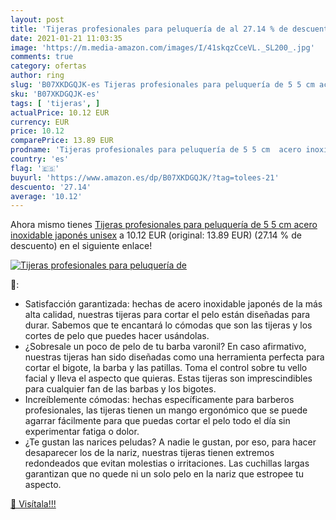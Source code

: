 ```yaml
---
layout: post
title: 'Tijeras profesionales para peluquería de al 27.14 % de descuento'
date: 2021-01-21 11:03:35
image: 'https://m.media-amazon.com/images/I/41skqzCceVL._SL200_.jpg'
comments: true
category: ofertas
author: ring
slug: 'B07XKDGQJK-es Tijeras profesionales para peluquería de 5 5 cm acero...'
sku: 'B07XKDGQJK-es'
tags: [ 'tijeras', ]
actualPrice: 10.12 EUR
currency: EUR
price: 10.12
comparePrice: 13.89 EUR
prodname: 'Tijeras profesionales para peluquería de 5 5 cm  acero inoxidable japonés  unisex'
country: 'es'
flag: '🇪🇸'
buyurl: 'https://www.amazon.es/dp/B07XKDGQJK/?tag=tolees-21'
descuento: '27.14'
average: '10.12'
---
```


Ahora mismo tienes [Tijeras profesionales para peluquería de 5 5 cm  acero inoxidable japonés  unisex](https://www.amazon.es/dp/B07XKDGQJK/?tag=tolees-21) a 10.12 EUR (original: 13.89 EUR) (27.14 %  de descuento) en el siguiente enlace!

[![Tijeras profesionales para peluquería de](https://m.media-amazon.com/images/I/41skqzCceVL._SL200_.jpg)](https://www.amazon.es/dp/B07XKDGQJK/?tag=tolees-21)

🔎:

- Satisfacción garantizada: hechas de acero inoxidable japonés de la más alta calidad, nuestras tijeras para cortar el pelo están diseñadas para durar. Sabemos que te encantará lo cómodas que son las tijeras y los cortes de pelo que puedes hacer usándolas.
- ¿Sobresale un poco de pelo de tu barba varonil? En caso afirmativo, nuestras tijeras han sido diseñadas como una herramienta perfecta para cortar el bigote, la barba y las patillas. Toma el control sobre tu vello facial y lleva el aspecto que quieras. Estas tijeras son imprescindibles para cualquier fan de las barbas y los bigotes.
- Increíblemente cómodas: hechas específicamente para barberos profesionales, las tijeras tienen un mango ergonómico que se puede agarrar fácilmente para que puedas cortar el pelo todo el día sin experimentar fatiga o dolor.
- ¿Te gustan las narices peludas? A nadie le gustan, por eso, para hacer desaparecer los de la nariz, nuestras tijeras tienen extremos redondeados que evitan molestias o irritaciones. Las cuchillas largas garantizan que no quede ni un solo pelo en la nariz que estropee tu aspecto.

[🛒 Visítala!!!](https://www.amazon.es/dp/B07XKDGQJK/?tag=tolees-21)
